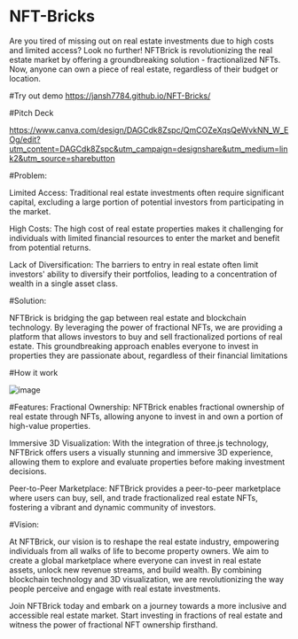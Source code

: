 # NFT-Bricks

Are you tired of missing out on real estate investments due to high costs and limited access? Look no further! NFTBrick is revolutionizing the real estate market by offering a groundbreaking solution - fractionalized NFTs. Now, anyone can own a piece of real estate, regardless of their budget or location.

#Try out demo
https://jansh7784.github.io/NFT-Bricks/

#Pitch Deck

https://www.canva.com/design/DAGCdk8Zspc/QmCOZeXqsQeWvkNN_W_EOg/edit?utm_content=DAGCdk8Zspc&utm_campaign=designshare&utm_medium=link2&utm_source=sharebutton

#Problem:

Limited Access: Traditional real estate investments often require significant capital, excluding a large portion of potential investors from participating in the market.

High Costs: The high cost of real estate properties makes it challenging for individuals with limited financial resources to enter the market and benefit from potential returns.

Lack of Diversification: The barriers to entry in real estate often limit investors' ability to diversify their portfolios, leading to a concentration of wealth in a single asset class.

#Solution:

NFTBrick is bridging the gap between real estate and blockchain technology. By leveraging the power of fractional NFTs, we are providing a platform that allows investors to buy and sell fractionalized portions of real estate. This groundbreaking approach enables everyone to invest in properties they are passionate about, regardless of their financial limitations

#How it work

![image](https://github.com/jansh7784/NFT-Bricks/assets/142454870/ee2041c7-b06e-4210-8942-58d3dbdf64bf)

#Features:
Fractional Ownership: NFTBrick enables fractional ownership of real estate through NFTs, allowing anyone to invest in and own a portion of high-value properties.

Immersive 3D Visualization: With the integration of three.js technology, NFTBrick offers users a visually stunning and immersive 3D experience, allowing them to explore and evaluate properties before making investment decisions.

Peer-to-Peer Marketplace: NFTBrick provides a peer-to-peer marketplace where users can buy, sell, and trade fractionalized real estate NFTs, fostering a vibrant and dynamic community of investors.

#Vision:

At NFTBrick, our vision is to reshape the real estate industry, empowering individuals from all walks of life to become property owners. We aim to create a global marketplace where everyone can invest in real estate assets, unlock new revenue streams, and build wealth. By combining blockchain technology and 3D visualization, we are revolutionizing the way people perceive and engage with real estate investments.

Join NFTBrick today and embark on a journey towards a more inclusive and accessible real estate market. Start investing in fractions of real estate and witness the power of fractional NFT ownership firsthand.


